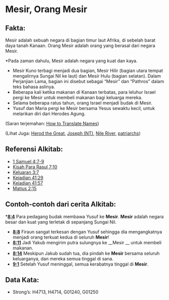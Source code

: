 # Mesir, Orang Mesir

## Fakta:

Mesir adalah sebuah negara di bagian timur laut Afrika, di sebelah barat daya tanah Kanaan. Orang Mesir adalah orang yang berasal dari negara Mesir.

*Pada zaman dahulu, Mesir adalah negara yang kuat dan kaya.
* Mesir Kuno terbagi menjadi dua bagian, Mesir Hilir (bagian utara tempat mengalirnya Sungai Nil ke laut) dan Mesir Hulu (bagian selatan). Dalam Perjanjian Lama, bagian ini disebut sebagai “Mesir” dan “Pathros” dalam teks bahasa aslinya.
* Beberapa kali ketika makanan di Kanaan terbatas, para leluhur Israel pergi ke Mesir untuk membeli makanan bagi keluarga mereka.
* Selama beberapa ratus tahun, orang Israel menjadi budak di Mesir.
* Yusuf dan Maria pergi ke Mesir bersama Yesus sewaktu kecil, untuk melarikan diri dari Herodes Agung.

(Saran terjemahan: [How to Translate Names](rc://en/ta/man/translate/translate-names))

(Lihat Juga: [Herod the Great](../names/herodthegreat.md), [Joseph (NT)](../names/josephnt.md), [Nile River](../names/nileriver.md), [patriarchs](../other/patriarchs.md))

## Referensi Alkitab:

* [1 Samuel 4:7-9](rc://en/tn/help/1sa/04/07)
* [Kisah Para Rasul 7:10](rc://en/tn/help/act/07/10)
* [Keluaran 3:7](rc://en/tn/help/exo/03/07)
* [Kejadian 41:29](rc://en/tn/help/gen/41/29)
* [Kejadian 41:57](rc://en/tn/help/gen/41/57)
* [Matius 2:15](rc://en/tn/help/mat/02/15)

## Contoh-contoh dari cerita Alkitab:

*__[8:4](rc://en/tn/help/obs/08/04)__ Para pedagang budak membawa Yusuf ke __Mesir__. __Mesir__ adalah negara besar dan kuat yang terletak di sepanjang Sungai Nil.
* __[8:8](rc://en/tn/help/obs/08/08)__ Firaun sangat terkesan dengan Yusuf sehingga dia mengangkatnya menjadi orang terkuat kedua di seluruh __Mesir__!
* __[8:11](rc://en/tn/help/obs/08/11)__ Jadi Yakub mengirim putra sulungnya ke __Mesir __ untuk membeli makanan.
* __[8:14](rc://en/tn/help/obs/08/14)__ Meskipun Jakub sudah tua, dia pindah ke __Mesir__ bersama seluruh keluarganya, dan mereka semua tinggal di sana.
* __[9:1](rc://en/tn/help/obs/09/01)__ Setelah Yusuf meninggal, semua kerabatnya tinggal di __Mesir__.

## Data Kata:

* Strong’s: H4713, H4714, G01240, G01250
